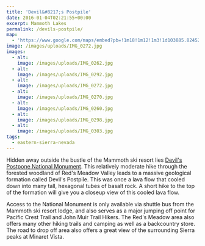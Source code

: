 ```yaml
---
title: 'Devil&#8217;s Postpile'
date: 2016-01-04T02:21:55+00:00
excerpt: Mammoth Lakes
permalink: /devils-postpile/
map:
  - 'https://www.google.com/maps/embed?pb=!1m18!1m12!1m3!1d103885.82452965398!2d-119.1549458372254!3d37.62509782852979!2m3!1f0!2f0!3f0!3m2!1i1024!2i768!4f13.1!3m3!1m2!1s0x809672fe7d5a369d%3A0x9a5f7b427fb58dc5!2sDevils+Postpile+National+Monument!5e1!3m2!1sen!2sus!4v1469937216064'
image: /images/uploads/IMG_0272.jpg
images:
  - alt: 
    image: /images/uploads/IMG_0262.jpg
  - alt: 
    image: /images/uploads/IMG_0292.jpg
  - alt: 
    image: /images/uploads/IMG_0272.jpg
  - alt: 
    image: /images/uploads/IMG_0270.jpg
  - alt: 
    image: /images/uploads/IMG_0260.jpg
  - alt: 
    image: /images/uploads/IMG_0298.jpg
  - alt: 
    image: /images/uploads/IMG_0303.jpg
tags:
  - eastern-sierra-nevada
---
```

Hidden away outside the bustle of the Mammoth ski resort lies <a href="http://www.nps.gov/depo/index.htm">Devil's Postpone National Monument</a>. This relatively moderate hike through the forested woodland of Red's Meadow Valley leads to a massive geological formation called Devil's Postpile. This was once a lava flow that cooled down into many tall, hexagonal tubes of basalt rock. A short hike to the top of the formation will give you a closeup view of this cooled lava flow.

Access to the National Monument is only available via shuttle bus from the Mammoth ski resort lodge, and also serves as a major jumping off point for Pacific Crest Trail and John Muir Trail Hikers. The Red's Meadow area also offers many other hiking trails and camping as well as a backcountry store. The road to drop off area also offers a great view of the surrounding Sierra peaks at Minaret Vista.

